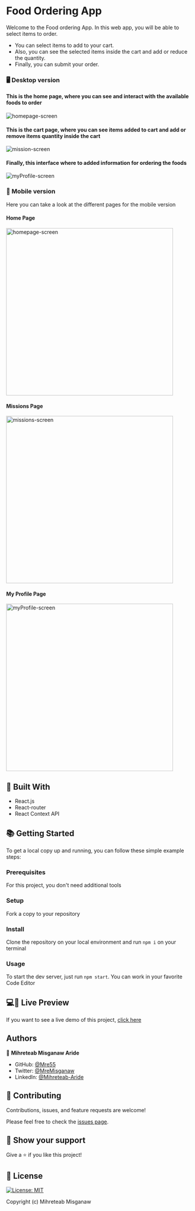 # Food Ordering App

Welcome to the Food ordering App. In this web app, you will be able to select items to order.

- You can select items to add to your cart.
- Also, you can see the selected items inside the cart and add or reduce the quantity.
- Finally, you can submit your order.


### 🖥️ Desktop version

#### This is the home page, where you can see and interact with the available foods to order

![homepage-screen](./screenshots/HomePage.png)

#### This is the cart page, where you can see items added to cart and add or remove items quantity inside the cart

![mission-screen](./screenshots/CartPage.png)

####  Finally, this interface where to added information for ordering the foods

![myProfile-screen](./screenshots/orderPage.png)

### 📱 Mobile version

Here you can take a look at the different pages for the mobile version

#### Home Page

<img src="./screenshots/HomePageMobile.png" alt="homepage-screen" width="450"/>

#### Missions Page

<img src="./screenshots/CartPageMobile.png" alt="missions-screen" width="450"/>

#### My Profile Page

<img src="./screenshots/orderPageMobile.png" alt="myProfile-screen" width="450"/>



## 🧩 Built With

- React.js
- React-router
- React Context API
  

## 📚 Getting Started

To get a local copy up and running, you can follow these simple example steps:

### Prerequisites

For this project, you don't need additional tools

<!-- For this project to run you will need the following tools:
- requisite -->

### Setup

Fork a copy to your repository

### Install

Clone the repository on your local environment and run `npm i` on your terminal

### Usage

To start the dev server, just run `npm start`.
You can work in your favorite Code Editor

## 💻📱 Live Preview

If you want to see a live demo of this project, [click here](https://food-order-app-9b2b3.firebaseapp.com/)

## Authors

👤 **Mihreteab Misganaw Aride**

- GitHub: [@Mre55](https://github.com/Mre55)
- Twitter: [@MreMisganaw](https://twitter.com/MreMisganaw)
- LinkedIn: [@Mihreteab-Aride](https://www.linkedin.com/in/mihreteabaride/)

## 🤝 Contributing

Contributions, issues, and feature requests are welcome!

Please feel free to check the [issues page](../../issues).

## 👏 Show your support

Give a ⭐️ if you like this project!


## 📝 License

[![License: MIT](https://img.shields.io/badge/License-MIT-yellow.svg)](https://opensource.org/licenses/MIT)

Copyright (c) Mihreteab Misganaw
